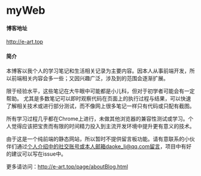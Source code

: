 # myWeb

#### 博客地址
http://e-art.top

#### 简介
本博客以我个人的学习笔记和生活相关记录为主要内容。因本人从事前端开发，所以前端相关内容会多一些；又因兴趣广泛，涉及到的范围会逐渐扩展。

限于经验水平，这些笔记在大牛眼中可能都是小儿科，但对于初学者可能会有一定帮助。 尤其是多数笔记可以即时观察代码在页面上的执行过程与结果，可以快速了解相关技术或进行部分测试，而不像网上很多笔记一样只有代码或只配有截图。

所有学习过程几乎都在Chrome上进行，未做其他浏览器的兼容性测试或学习。个人觉得应该把宝贵而有限的时间精力投入到主流开发环境中提升更有意义的技术。

由于这是一个纯前端的静态网站，所以暂时不提供留言板功能。请有意联系的小伙伴们通过[个人介绍](http://localhost:63342/myWeb/page/aboutMe.html)中的社交账号或本人邮箱daoke_li@qq.com留言，项目中有好的建议可以写在issue中。

更多请访问：http://e-art.top/page/aboutBlog.html
